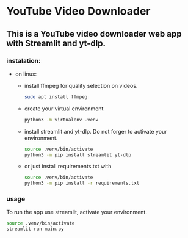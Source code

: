 # YouTube Video Downloader
## This is a YouTube video downloader web app with Streamlit and yt-dlp.
### instalation:
  * on linux:
    
    - install ffmpeg for quality selection on videos. 
      ```bash
      sudo apt install ffmpeg
      ```
    - create your virtual environment
      ```bash
      python3 -m virtualenv .venv
      ```
    - install streamlit and yt-dlp. Do not forger to activate your environment.
        ```bash
        source .venv/bin/activate
        python3 -m pip install streamlit yt-dlp
        ```
     - or just install requirements.txt with
        ```bash
        source .venv/bin/activate
        python3 -m pip install -r requirements.txt
        ```

### usage
  To run the app use streamlit, activate your environment.
  
  ```bash
  source .venv/bin/activate
  streamlit run main.py
  ```

    
